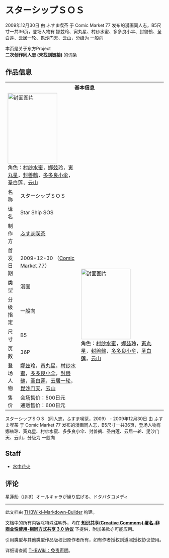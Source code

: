 # スターシップＳＯＳ

<!-- source html: G:\repos\THBWiki-Markdown-Builder\THBWikiMarkdown\Temp\main\2\22\ns0%3A%E3%82%B9%E3%82%BF%E3%83%BC%E3%82%B7%E3%83%83%E3%83%97%EF%BC%B3%EF%BC%AF%EF%BC%B3.html -->

2009年12月30日 由 ふすま喫茶 于 Comic Market 77 发布的漫画同人志，B5尺寸一共36页，登场人物有 娜兹玲、寅丸星、村纱水蜜、多多良小伞、封兽鵺、圣白莲、云居一轮、毘沙门天、云山，分级为 一般向

本页是关于东方Project  
 **二次创作同人志 (未找到链接)** 的词条
## 作品信息

<table><tbody><tr><th colspan="3">基本信息</th></tr><tr><td class="cover-artwork-mobile" colspan="2"><a href="./文件-スターシップＳＯＳ封面.jpg.md" class="image" title="封面图片"><img alt="封面图片" src="https://upload.thwiki.cc/thumb/3/35/%E3%82%B9%E3%82%BF%E3%83%BC%E3%82%B7%E3%83%83%E3%83%97%EF%BC%B3%EF%BC%AF%EF%BC%B3%E5%B0%81%E9%9D%A2.jpg/157px-%E3%82%B9%E3%82%BF%E3%83%BC%E3%82%B7%E3%83%83%E3%83%97%EF%BC%B3%EF%BC%AF%EF%BC%B3%E5%B0%81%E9%9D%A2.jpg" decoding="async" loading="lazy" width="157" height="224" srcset="https://upload.thwiki.cc/thumb/3/35/%E3%82%B9%E3%82%BF%E3%83%BC%E3%82%B7%E3%83%83%E3%83%97%EF%BC%B3%EF%BC%AF%EF%BC%B3%E5%B0%81%E9%9D%A2.jpg/235px-%E3%82%B9%E3%82%BF%E3%83%BC%E3%82%B7%E3%83%83%E3%83%97%EF%BC%B3%EF%BC%AF%EF%BC%B3%E5%B0%81%E9%9D%A2.jpg 1.5x, https://upload.thwiki.cc/thumb/3/35/%E3%82%B9%E3%82%BF%E3%83%BC%E3%82%B7%E3%83%83%E3%83%97%EF%BC%B3%EF%BC%AF%EF%BC%B3%E5%B0%81%E9%9D%A2.jpg/313px-%E3%82%B9%E3%82%BF%E3%83%BC%E3%82%B7%E3%83%83%E3%83%97%EF%BC%B3%EF%BC%AF%EF%BC%B3%E5%B0%81%E9%9D%A2.jpg 2x" data-file-width="315" data-file-height="450"></a><div class="cover-char">角色：<a href="./村纱水蜜.md" title="村纱水蜜">村纱水蜜</a>，<a href="./娜兹玲.md" title="娜兹玲">娜兹玲</a>，<a href="./寅丸星.md" title="寅丸星">寅丸星</a>，<a href="./封兽鵺.md" title="封兽鵺">封兽鵺</a>，<a href="./多多良小伞.md" title="多多良小伞">多多良小伞</a>，<a href="./圣白莲.md" title="圣白莲">圣白莲</a>，<a href="./云山.md" title="云山">云山</a></div></td>
</tr><tr><td class="label">名称</td><td colspan="2"> スターシップＳＯＳ </td></tr><tr><td class="label">译名</td><td colspan="2"> Star Ship SOS </td></tr><tr><td class="label">制作方</td><td><a href="./ふすま喫茶.md" title="ふすま喫茶">ふすま喫茶</a></td><td class="cover-artwork" rowspan="8" style="min-width:224px;"><a href="./文件-スターシップＳＯＳ封面.jpg.md" class="image" title="封面图片"><img alt="封面图片" src="https://upload.thwiki.cc/thumb/3/35/%E3%82%B9%E3%82%BF%E3%83%BC%E3%82%B7%E3%83%83%E3%83%97%EF%BC%B3%EF%BC%AF%EF%BC%B3%E5%B0%81%E9%9D%A2.jpg/157px-%E3%82%B9%E3%82%BF%E3%83%BC%E3%82%B7%E3%83%83%E3%83%97%EF%BC%B3%EF%BC%AF%EF%BC%B3%E5%B0%81%E9%9D%A2.jpg" decoding="async" loading="lazy" width="157" height="224" srcset="https://upload.thwiki.cc/thumb/3/35/%E3%82%B9%E3%82%BF%E3%83%BC%E3%82%B7%E3%83%83%E3%83%97%EF%BC%B3%EF%BC%AF%EF%BC%B3%E5%B0%81%E9%9D%A2.jpg/235px-%E3%82%B9%E3%82%BF%E3%83%BC%E3%82%B7%E3%83%83%E3%83%97%EF%BC%B3%EF%BC%AF%EF%BC%B3%E5%B0%81%E9%9D%A2.jpg 1.5x, https://upload.thwiki.cc/thumb/3/35/%E3%82%B9%E3%82%BF%E3%83%BC%E3%82%B7%E3%83%83%E3%83%97%EF%BC%B3%EF%BC%AF%EF%BC%B3%E5%B0%81%E9%9D%A2.jpg/313px-%E3%82%B9%E3%82%BF%E3%83%BC%E3%82%B7%E3%83%83%E3%83%97%EF%BC%B3%EF%BC%AF%EF%BC%B3%E5%B0%81%E9%9D%A2.jpg 2x" data-file-width="315" data-file-height="450"></a><div class="cover-char">角色：<a href="./村纱水蜜.md" title="村纱水蜜">村纱水蜜</a>，<a href="./娜兹玲.md" title="娜兹玲">娜兹玲</a>，<a href="./寅丸星.md" title="寅丸星">寅丸星</a>，<a href="./封兽鵺.md" title="封兽鵺">封兽鵺</a>，<a href="./多多良小伞.md" title="多多良小伞">多多良小伞</a>，<a href="./圣白莲.md" title="圣白莲">圣白莲</a>，<a href="./云山.md" title="云山">云山</a></div></td>
</tr><tr><td class="label">首发日期</td><td>2009-12-30&#160;（<a href="/展会作品列表?e=Comic+Market%2377">Comic Market 77</a>）</td></tr><tr><td class="label">类型</td><td>漫画</td></tr><tr><td class="label">分级指定</td><td>一般向</td></tr><tr><td class="label">尺寸</td><td>B5</td></tr><tr><td class="label">页数</td><td>36P</td></tr><tr><td class="label">登场人物</td><td><a href="./娜兹玲.md" title="娜兹玲">娜兹玲</a>，<a href="./寅丸星.md" title="寅丸星">寅丸星</a>，<a href="./村纱水蜜.md" title="村纱水蜜">村纱水蜜</a>，<a href="./多多良小伞.md" title="多多良小伞">多多良小伞</a>，<a href="./封兽鵺.md" title="封兽鵺">封兽鵺</a>，<a href="./圣白莲.md" title="圣白莲">圣白莲</a>，<a href="./云居一轮.md" title="云居一轮">云居一轮</a>，<a href="/index.php?title=%E6%AF%98%E6%B2%99%E9%97%A8%E5%A4%A9&amp;action=edit&amp;redlink=1" class="new" title="毘沙门天（页面不存在）">毘沙门天</a>，<a href="./云山.md" title="云山">云山</a></td></tr><tr><td class="label">售价</td><td>会场售价：500日元<br>通贩售价：600日元</td></tr></tbody></table>

スターシップＳＯＳ（同人志，ふすま喫茶，2009） - 2009年12月30日 由 ふすま喫茶 于 Comic Market 77 发布的漫画同人志，B5尺寸一共36页，登场人物有 娜兹玲、寅丸星、村纱水蜜、多多良小伞、封兽鵺、圣白莲、云居一轮、毘沙门天、云山，分级为 一般向
## Staff
- [水中花火](./水中花火.md)

## 评论
  
星蓮船（ほぼ）オールキャラが繰り広げる、ドタバタコメディ
  
  
  

  





---

此文档由 [THBWiki-Markdown-Builder](https://github.com/Delsin-Yu/THBWiki-Markdown-Builder) 构建。

文档中的所有内容除特殊注明外，均在 [**知识共享(Creative Commons) 署名-非商业性使用-相同方式共享 3.0 协议**](https://creativecommons.org/licenses/by-sa/3.0/deed.zh-hans) 下提供，附加条款亦可能应用。

引用类型与其他类型作品版权归原作者所有，如有作者授权则遵照授权协议使用。

详细请查阅 [THBWiki：免责声明](https://thbwiki.cc/THBWiki:%E5%85%8D%E8%B4%A3%E5%A3%B0%E6%98%8E)。

